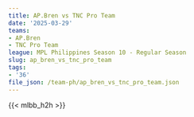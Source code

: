 ```yaml
---
title: AP.Bren vs TNC Pro Team
date: '2025-03-29'
teams:
- AP.Bren
- TNC Pro Team
league: MPL Philippines Season 10 - Regular Season
slug: ap_bren_vs_tnc_pro_team
tags:
- '36'
file_json: /team-ph/ap_bren_vs_tnc_pro_team.json
---
```


{{< mlbb_h2h >}}
